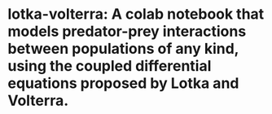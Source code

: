 # lotka-volterra: A colab notebook that models predator-prey interactions between populations of any kind, using the coupled differential equations proposed by Lotka and Volterra.
